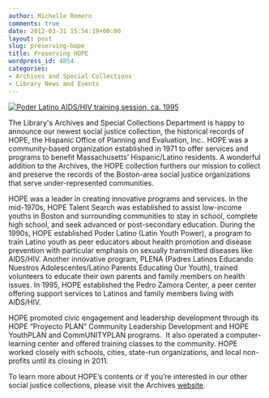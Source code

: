 ```yaml
---
author: Michelle Romero
comments: true
date: 2012-03-31 15:54:19+00:00
layout: post
slug: preserving-hope
title: Preserving HOPE
wordpress_id: 4854
categories:
- Archives and Special Collections
- Library News and Events
---
```


[![Poder Latino AIDS/HIV training session, ca. 1995](http://www.lib.neu.edu/snippets/wp-content/uploads/2012/03/A018414-300x205.jpg)](http://www.lib.neu.edu/snippets/wp-content/uploads/2012/03/A018414.jpg)

The Library's Archives and Special Collections Department is happy to announce our newest social justice collection, the historical records of HOPE, the Hispanic Office of Planning and Evaluation, Inc.. HOPE was a community-based organization established in 1971 to offer services and programs to benefit Massachusetts’ Hispanic/Latino residents. A wonderful addition to the Archives, the HOPE collection furthers our mission to collect and preserve the records of the Boston-area social justice organizations that serve under-represented communities.

HOPE was a leader in creating innovative programs and services. In the mid-1970s, HOPE Talent Search was established to assist low-income youths in Boston and surrounding communities to stay in school, complete high school, and seek advanced or post-secondary education. During the 1990s, HOPE established Poder Latino (Latin Youth Power), a program to train Latino youth as peer educators about health promotion and disease prevention with particular emphasis on sexually transmitted diseases like AIDS/HIV. Another innovative program, PLENA (Padres Latinos Educando Nuestros Adolescentes/Latino Parents Educating Our Youth), trained volunteers to educate their own parents and family members on health issues. In 1995, HOPE established the Pedro Zamora Center, a peer center offering support services to Latinos and family members living with AIDS/HIV.

HOPE promoted civic engagement and leadership development through its HOPE “Proyecto PLAN” Community Leadership Development and HOPE YouthPLAN and CommUNITYPLAN programs.  It also operated a computer-learning center and offered training classes to the community. HOPE worked closely with schools, cities, state-run organizations, and local non-profits until its closing in 2011.

To learn more about HOPE’s contents or if you’re interested in our other social justice collections, please visit the Archives [website](http://library.northeastern.edu/archives-special-collections/find-collections/boston-history).
